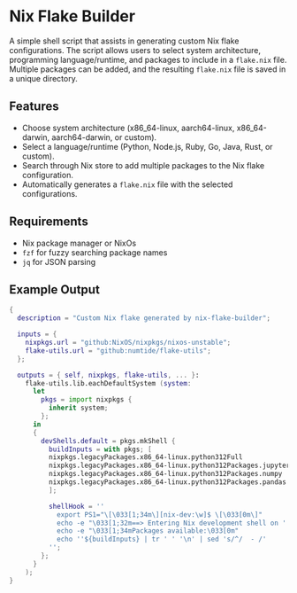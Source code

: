 # Nix Flake Builder

A simple shell script that assists in generating custom Nix flake configurations. The script allows users to select system architecture, programming language/runtime, and packages to include in a `flake.nix` file. Multiple packages can be added, and the resulting `flake.nix` file is saved in a unique directory.

## Features

- Choose system architecture (x86_64-linux, aarch64-linux, x86_64-darwin, aarch64-darwin, or custom).
- Select a language/runtime (Python, Node.js, Ruby, Go, Java, Rust, or custom).
- Search through Nix store to add multiple packages to the Nix flake configuration.
- Automatically generates a `flake.nix` file with the selected configurations.

## Requirements

- Nix package manager or NixOs
- `fzf` for fuzzy searching package names
- `jq` for JSON parsing

## Example Output

```nix
{
  description = "Custom Nix flake generated by nix-flake-builder";

  inputs = {
    nixpkgs.url = "github:NixOS/nixpkgs/nixos-unstable";
    flake-utils.url = "github:numtide/flake-utils";
  };

  outputs = { self, nixpkgs, flake-utils, ... }:
    flake-utils.lib.eachDefaultSystem (system:
      let
        pkgs = import nixpkgs {
          inherit system;
        };
      in
      {
        devShells.default = pkgs.mkShell {
          buildInputs = with pkgs; [
          nixpkgs.legacyPackages.x86_64-linux.python312Full
          nixpkgs.legacyPackages.x86_64-linux.python312Packages.jupyterlab
          nixpkgs.legacyPackages.x86_64-linux.python312Packages.numpy
          nixpkgs.legacyPackages.x86_64-linux.python312Packages.pandas
          ];

          shellHook = ''
            export PS1="\[\033[1;34m\][nix-dev:\w]$ \[\033[0m\]"
            echo -e "\033[1;32m==> Entering Nix development shell on ''${system}\033[0m"
            echo -e "\033[1;34mPackages available:\033[0m"
            echo ''${buildInputs} | tr ' ' '\n' | sed 's/^/  - /'
          '';
        };
      }
    );
}
```